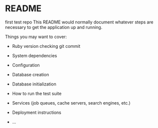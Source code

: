 # README
first test repo
This README would normally document whatever steps are necessary to get the
application up and running.

Things you may want to cover:

* Ruby version
checking git commit
* System dependencies

* Configuration

* Database creation

* Database initialization

* How to run the test suite

* Services (job queues, cache servers, search engines, etc.)

* Deployment instructions

* ...
